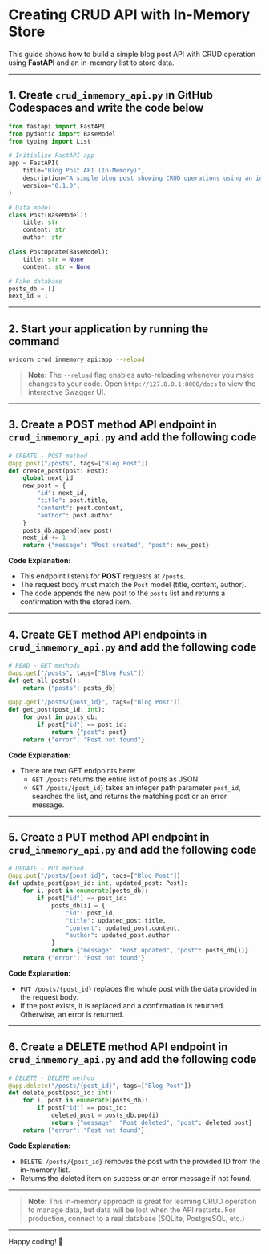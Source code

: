 # Creating CRUD API with In-Memory Store 

This guide shows how to build a simple blog post API with CRUD operation using **FastAPI** and an in-memory list to store data.

---

## 1. Create `crud_inmemory_api.py` in GitHub Codespaces and write the code below

```python
from fastapi import FastAPI
from pydantic import BaseModel
from typing import List

# Initialize FastAPI app
app = FastAPI(
    title="Blog Post API (In-Memory)",
    description="A simple blog post showing CRUD operations using an in-memory list.",
    version="0.1.0",
)

# Data model
class Post(BaseModel):
    title: str
    content: str
    author: str

class PostUpdate(BaseModel):
    title: str = None
    content: str = None

# Fake database
posts_db = []
next_id = 1
```

---

## 2. Start your application by running the command

```bash
uvicorn crud_inmemory_api:app --reload
```

> **Note:** The `--reload` flag enables auto-reloading whenever you make changes to your code. Open `http://127.0.0.1:8000/docs` to view the interactive Swagger UI.

---

## 3. Create a POST method API endpoint in `crud_inmemory_api.py` and add the following code

```python
# CREATE - POST method
@app.post("/posts", tags=["Blog Post"])
def create_post(post: Post):
    global next_id
    new_post = {
        "id": next_id,
        "title": post.title,
        "content": post.content,
        "author": post.author
    }
    posts_db.append(new_post)
    next_id += 1
    return {"message": "Post created", "post": new_post}
```

**Code Explanation:**
- This endpoint listens for **POST** requests at `/posts`.
- The request body must match the `Post` model (title, content, author).
- The code appends the new post to the `posts` list and returns a confirmation with the stored item.

---

## 4. Create GET method API endpoints in `crud_inmemory_api.py` and add the following code

```python
# READ - GET methods
@app.get("/posts", tags=["Blog Post"])
def get_all_posts():
    return {"posts": posts_db}

@app.get("/posts/{post_id}", tags=["Blog Post"])
def get_post(post_id: int):
    for post in posts_db:
        if post["id"] == post_id:
            return {"post": post}
    return {"error": "Post not found"}
```

**Code Explanation:**
- There are two GET endpoints here:
    - `GET /posts` returns the entire list of posts as JSON.
    - `GET /posts/{post_id}` takes an integer path parameter `post_id`, searches the list, and returns the matching post or an error message.

---

## 5. Create a PUT method API endpoint in `crud_inmemory_api.py` and add the following code

```python
# UPDATE - PUT method
@app.put("/posts/{post_id}", tags=["Blog Post"])
def update_post(post_id: int, updated_post: Post):
    for i, post in enumerate(posts_db):
        if post["id"] == post_id:
            posts_db[i] = {
                "id": post_id,
                "title": updated_post.title,
                "content": updated_post.content,
                "author": updated_post.author
            }
            return {"message": "Post updated", "post": posts_db[i]}
    return {"error": "Post not found"}
```

**Code Explanation:**
- `PUT /posts/{post_id}` replaces the whole post with the data provided in the request body.
- If the post exists, it is replaced and a confirmation is returned. Otherwise, an error is returned.

---

## 6. Create a DELETE method API endpoint in `crud_inmemory_api.py` and add the following code

```python
# DELETE - DELETE method
@app.delete("/posts/{post_id}", tags=["Blog Post"])
def delete_post(post_id: int):
    for i, post in enumerate(posts_db):
        if post["id"] == post_id:
            deleted_post = posts_db.pop(i)
            return {"message": "Post deleted", "post": deleted_post}
    return {"error": "Post not found"}
```

**Code Explanation:**
- `DELETE /posts/{post_id}` removes the post with the provided ID from the in-memory list.
- Returns the deleted item on success or an error message if not found.

---

> **Note:** This in-memory approach is great for learning CRUD operation to manage data, but data will be lost when the API restarts. For production, connect to a real database (SQLite, PostgreSQL, etc.)

---

Happy coding! 🚀
